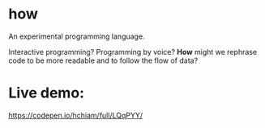 # how

An experimental programming language.

Interactive programming? Programming by voice? **How** might we rephrase code to be more readable and to follow the flow of data?

# Live demo:
https://codepen.io/hchiam/full/LQqPYY/
